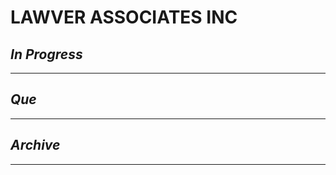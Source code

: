# LAWVER  ASSOCIATES INC

## *In Progress*

--------------------

## *Que*

-----------------------------------
## *Archive*

-----------------------------------


